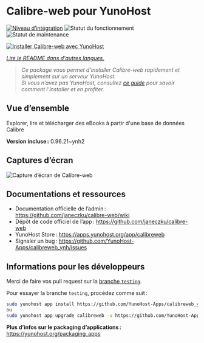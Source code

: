 <!--
Nota bene : ce README est automatiquement généré par <https://github.com/YunoHost/apps/tree/master/tools/readme_generator>
Il NE doit PAS être modifié à la main.
-->

# Calibre-web pour YunoHost

[![Niveau d’intégration](https://dash.yunohost.org/integration/calibreweb.svg)](https://ci-apps.yunohost.org/ci/apps/calibreweb/) ![Statut du fonctionnement](https://ci-apps.yunohost.org/ci/badges/calibreweb.status.svg) ![Statut de maintenance](https://ci-apps.yunohost.org/ci/badges/calibreweb.maintain.svg)

[![Installer Calibre-web avec YunoHost](https://install-app.yunohost.org/install-with-yunohost.svg)](https://install-app.yunohost.org/?app=calibreweb)

*[Lire le README dans d'autres langues.](./ALL_README.md)*

> *Ce package vous permet d’installer Calibre-web rapidement et simplement sur un serveur YunoHost.*  
> *Si vous n’avez pas YunoHost, consultez [ce guide](https://yunohost.org/install) pour savoir comment l’installer et en profiter.*

## Vue d’ensemble

Explorer, lire et télécharger des eBooks à partir d'une base de données Calibre

**Version incluse :** 0.96.21~ynh2

## Captures d’écran

![Capture d’écran de Calibre-web](./doc/screenshots/screenshot.png)

## Documentations et ressources

- Documentation officielle de l’admin : <https://github.com/janeczku/calibre-web/wiki>
- Dépôt de code officiel de l’app : <https://github.com/janeczku/calibre-web>
- YunoHost Store : <https://apps.yunohost.org/app/calibreweb>
- Signaler un bug : <https://github.com/YunoHost-Apps/calibreweb_ynh/issues>

## Informations pour les développeurs

Merci de faire vos pull request sur la [branche `testing`](https://github.com/YunoHost-Apps/calibreweb_ynh/tree/testing).

Pour essayer la branche `testing`, procédez comme suit :

```bash
sudo yunohost app install https://github.com/YunoHost-Apps/calibreweb_ynh/tree/testing --debug
ou
sudo yunohost app upgrade calibreweb -u https://github.com/YunoHost-Apps/calibreweb_ynh/tree/testing --debug
```

**Plus d’infos sur le packaging d’applications :** <https://yunohost.org/packaging_apps>
